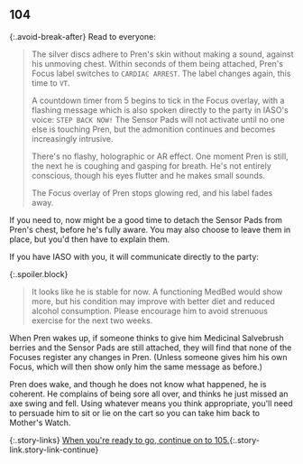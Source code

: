 ## 104

{:.avoid-break-after}
Read to everyone:

> The silver discs adhere to Pren's skin without making a sound, against his unmoving chest.
> Within seconds of them being attached, Pren's Focus label switches to `CARDIAC ARREST`.
> The label changes again, this time to `VT`. 
>
> A countdown timer from 5 begins to tick in the Focus overlay, with a flashing message which is also spoken directly to the party in IASO's voice: `STEP BACK NOW!`
> The Sensor Pads will not activate until no one else is touching Pren, but the admonition continues and becomes increasingly intrusive.
>
> There's no flashy, holographic or AR effect.
> One moment Pren is still, the next he is coughing and gasping for breath.
> He's not entirely conscious, though his eyes flutter and he makes small sounds.
>
> The Focus overlay of Pren stops glowing red, and his label fades away.

If you need to, now might be a good time to detach the Sensor Pads from Pren's chest, before he's fully aware.
You may also choose to leave them in place, but you'd then have to explain them.

If you have IASO with you, it will communicate directly to the party:

{:.spoiler.block}
> It looks like he is stable for now.
> A functioning MedBed would show more, but his condition may improve with better diet and reduced alcohol consumption.
> Please encourage him to avoid strenuous exercise for the next two weeks.

When Pren wakes up, if someone thinks to give him Medicinal Salvebrush berries and the Sensor Pads are still attached, they will find that none of the Focuses register any changes in Pren.
(Unless someone gives him his own Focus, which will then show only him the same message as before.)

Pren does wake, and though he does not know what happened, he is coherent.
He complains of being sore all over, and thinks he just missed an axe swing and fell.
Using whatever means you think appropriate, you'll need to persuade him to sit or lie on the cart so you can take him back to Mother's Watch.

{:.story-links}
[When you're ready to go, continue on to 105.](105-striders.md){:.story-link.story-link-continue}
